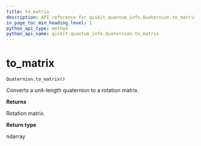 ```yaml
---
title: to_matrix
description: API reference for qiskit.quantum_info.Quaternion.to_matrix
in_page_toc_min_heading_level: 1
python_api_type: method
python_api_name: qiskit.quantum_info.Quaternion.to_matrix
---
```


# to\_matrix

<span id="qiskit.quantum_info.Quaternion.to_matrix" />

`Quaternion.to_matrix()`

Converts a unit-length quaternion to a rotation matrix.

**Returns**

Rotation matrix.

**Return type**

ndarray

